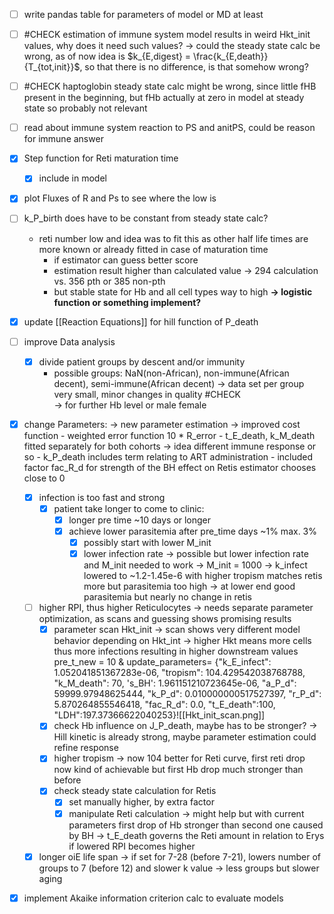 - [ ] write pandas table for parameters of model or MD at least
- [ ] #CHECK estimation of immune system model results in weird Hkt_init values, why does it need such values?
	-> could the steady state calc be wrong, as of now idea is $k_{E,digest} = \frac{k_{E,death}}{T_{tot,init}}$, so that there is no difference, is that somehow wrong?
- [ ] #CHECK haptoglobin steady state calc might be wrong, since little fHB present in the beginning, but fHb actually at zero in model at steady state so probably not relevant 
- [ ] read about immune system reaction to PS and anitPS, could be reason for immune answer 

- [x] Step function for Reti maturation time
	- [x] include in model
- [x] plot Fluxes of R and Ps to see where the low is 
- [ ] k_P_birth does have to be constant from steady state calc?
	- reti number low and idea was to fit this as other half life times are more known or already fitted in case of maturation time 
		- if estimator can guess better score
		- estimation result higher than calculated value
			-> 294 calculation vs. 356 pth or 385 non-pth
		- but stable state for Hb and all cell types way to high
	**-> logistic function or something implement?**
- [x] update [[Reaction Equations]] for hill function of P_death

- [ ] improve Data analysis
	- [x] divide patient groups by descent and/or immunity 
		- possible groups: NaN(non-African), non-immune(African decent), semi-immune(African decent)
		-> data set per group very small, minor changes in quality #CHECK  
		-> for further Hb level or male female
- [x] change Parameters:
	-> new parameter estimation -> improved cost function
		- weighted error function 10 * R_error
		- t_E_death, k_M_death fitted separately for both cohorts
			-> idea different immune response or so
		- k_P_death includes term relating to ART administration
		-  included factor fac_R_d for strength of the BH effect on Retis estimator chooses close to 0
	- [x] infection is too fast and strong
		- [x] patient take longer to come to clinic:
			- [x] longer pre time ~10 days or longer
			- [x] achieve lower parasitemia after pre_time days ~1% max. 3%
				- [x] possibly start with lower M_init 
				- [x] lower infection rate
	-> possible but lower infection rate and M_init needed to work
	-> M_init = 1000
	-> k_infect lowered to ~1.2-1.45e-6 with higher tropism matches retis more but parasitemia too high
		-> at lower end good parasitemia but nearly no change in retis
	- [ ] higher RPI, thus higher Reticulocytes -> needs separate parameter optimization, as scans and guessing shows promising results
		- [x] parameter scan Hkt_init
		-> scan shows very different model behavior depending on Hkt_int
		-> higher Hkt means more cells thus more infections resulting in higher downstream values 
			pre_t_new = 10 & update_parameters= {"k_E_infect": 1.052041851367283e-06, "tropism": 104.429542038768788, "k_M_death": 70, 's_BH': 1.961151210723645e-06, "a_P_d": 59999.97948625444, "k_P_d": 0.010000000517527397, "r_P_d": 5.870264855546418, "fac_R_d": 0.0, "t_E_death":100, "LDH":197.37366622040253}![[Hkt_init_scan.png]]
		- [x] check Hb influence on J_P_death, maybe has to be stronger?
		-> Hill kinetic is already strong, maybe parameter estimation could refine response  
		- [x] higher tropism
		-> now 104 better for Reti curve, first reti drop now kind of achievable but first Hb drop much stronger than before 
		- [x] check steady state calculation for Retis
			- [x] set manually higher, by extra factor 
			- [x] manipulate Reti calculation
		->  might help but with current parameters first drop of Hb stronger than second one caused by BH
		-> t_E_death governs the Reti amount in relation to Erys if lowered RPI becomes higher 
	- [x] longer oiE life span
		-> if set for 7-28 (before 7-21), lowers number of groups to 7 (before 12) and slower k value
		-> less groups but slower aging
- [x] implement Akaike information criterion calc to evaluate models